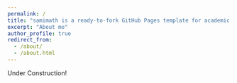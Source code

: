 ```yaml
---
permalink: /
title: "samimath is a ready-to-fork GitHub Pages template for academic personal websites"
excerpt: "About me"
author_profile: true
redirect_from:
  - /about/
  - /about.html
---
```


Under Construction! 
